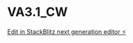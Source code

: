 # VA3.1_CW

[Edit in StackBlitz next generation editor ⚡️](https://stackblitz.com/~/github.com/sanjayxzz/VA3.1_CW)